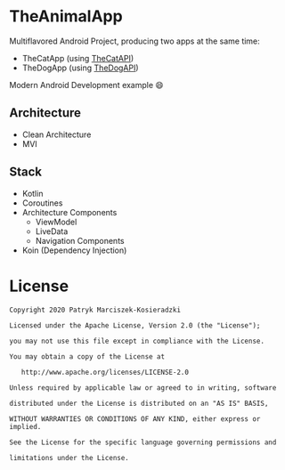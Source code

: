 # TheAnimalApp

Multiflavored Android Project, producing two apps at the same time:
- TheCatApp (using [TheCatAPI](https://thecatapi.com/))
- TheDogApp (using [TheDogAPI](https://thecatapi.com/))

Modern Android Development example :smile:

## Architecture
- Clean Architecture
- MVI

## Stack
- Kotlin
- Coroutines
- Architecture Components
    * ViewModel
    * LiveData
    * Navigation Components
- Koin (Dependency Injection)

# License

    Copyright 2020 Patryk Marciszek-Kosieradzki

    Licensed under the Apache License, Version 2.0 (the "License");

    you may not use this file except in compliance with the License.

    You may obtain a copy of the License at

       http://www.apache.org/licenses/LICENSE-2.0

    Unless required by applicable law or agreed to in writing, software

    distributed under the License is distributed on an "AS IS" BASIS,

    WITHOUT WARRANTIES OR CONDITIONS OF ANY KIND, either express or implied.

    See the License for the specific language governing permissions and

    limitations under the License.
